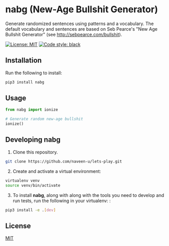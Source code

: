 # nabg (New-Age Bullshit Generator)

Generate randomized sentences using patterns and a vocabulary. The default vocabulary and sentences are based on Seb Pearce's "New Age Bullshit Generator" (see http://sebpearce.com/bullshit).

[![License: MIT](https://img.shields.io/badge/License-MIT-brightgreen.svg)](https://opensource.org/licenses/MIT)
[![Code style: black](https://img.shields.io/badge/code%20style-black-000000.svg)](https://github.com/psf/black)

## Installation

Run the following to install:

```python
pip3 install nabg
```

## Usage

```python
from nabg import ionize

# Generate random new-age bullshit
ionize()
```

## Developing nabg

1. Clone this repository.

```bash
git clone https://github.com/naveen-u/lets-play.git
```

2. Create and activate a virtual environment:

```bash
virtualenv venv
source venv/bin/activate
```

3. To install **nabg**, along with along with the tools you need to develop and run tests, run the following in your virtualenv:
   :

```bash
pip3 install -e .[dev]
```

## License

[MIT](https://choosealicense.com/licenses/mit/)

